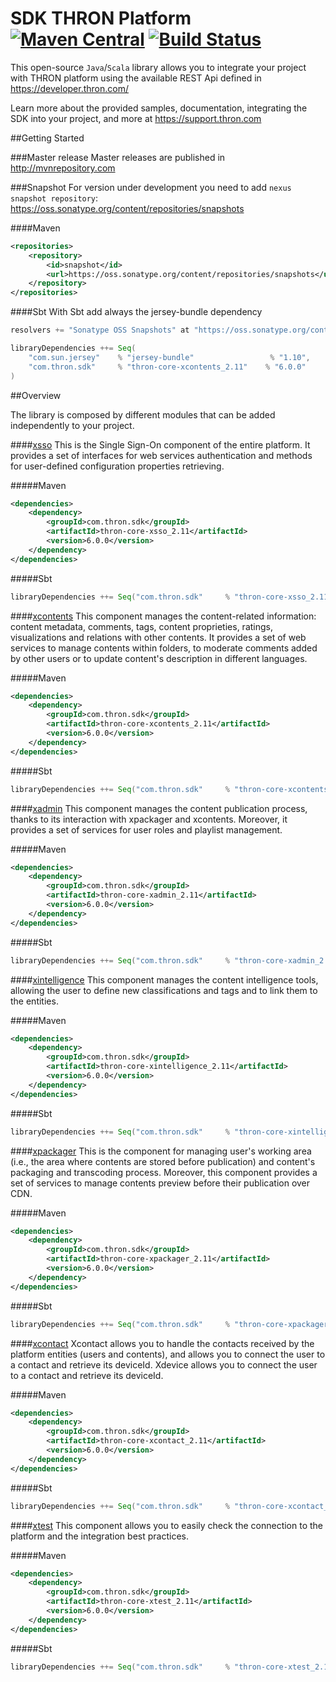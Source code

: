 SDK THRON Platform [![Maven Central](https://maven-badges.herokuapp.com/maven-central/com.thron.sdk/thron-sdk-java/badge.svg)](http://search.maven.org/#search%7Cga%7C1%7Ccom.thron.sdk) [![Build Status](https://travis-ci.org/thron-com/thron-sdk-java.svg)](https://travis-ci.org/thron-com/thron-sdk-java)
==============

This open-source `Java`/`Scala` library allows you to integrate your project with THRON platform using the available REST Api defined in https://developer.thron.com/

Learn more about the provided samples, documentation, integrating the SDK into your project, and more at https://support.thron.com

##Getting Started

###Master release
Master releases are published in http://mvnrepository.com

###Snapshot
For version under development you need to add `nexus snapshot repository`: https://oss.sonatype.org/content/repositories/snapshots

####Maven
```xml
<repositories>
    <repository>
        <id>snapshot</id>
        <url>https://oss.sonatype.org/content/repositories/snapshots</url>
    </repository>
</repositories>
```
####Sbt
With Sbt add always the jersey-bundle dependency
```scala
resolvers += "Sonatype OSS Snapshots" at "https://oss.sonatype.org/content/repositories/snapshots"

libraryDependencies ++= Seq(
    "com.sun.jersey"    % "jersey-bundle"                 % "1.10",
    "com.thron.sdk"     % "thron-core-xcontents_2.11"    % "6.0.0"
)
```

##Overview

The library is composed by different modules that can be added independently to your project.

####[xsso](https://developer.thron.com/#xsso)
This is the Single Sign-On component of the entire platform. It provides a set of interfaces for web services authentication and methods for user-defined configuration properties retrieving.

#####Maven
```xml
<dependencies>
    <dependency>
        <groupId>com.thron.sdk</groupId>
        <artifactId>thron-core-xsso_2.11</artifactId>
        <version>6.0.0</version>
    </dependency>
</dependencies>
```
#####Sbt
```scala
libraryDependencies ++= Seq("com.thron.sdk"     % "thron-core-xsso_2.11"    % "6.0.0")
```

####[xcontents](https://developer.thron.com/#xcontents)
This component manages the content-related information: content metadata, comments, tags, content proprieties, ratings, visualizations and relations with other contents. It provides a set of web services to manage contents within folders, to moderate comments added by other users or to update content's description in different languages.

#####Maven
```xml
<dependencies>
    <dependency>
        <groupId>com.thron.sdk</groupId>
        <artifactId>thron-core-xcontents_2.11</artifactId>
        <version>6.0.0</version>
    </dependency>
</dependencies>
```
#####Sbt
```scala
libraryDependencies ++= Seq("com.thron.sdk"     % "thron-core-xcontents_2.11"    % "6.0.0")
```


####[xadmin](https://developer.thron.com/#xadmin)
This component manages the content publication process, thanks to its interaction with xpackager and xcontents. Moreover, it provides a set of services for user roles and playlist management.

#####Maven
```xml
<dependencies>
    <dependency>
        <groupId>com.thron.sdk</groupId>
        <artifactId>thron-core-xadmin_2.11</artifactId>
        <version>6.0.0</version>
    </dependency>
</dependencies>
```
#####Sbt
```scala
libraryDependencies ++= Seq("com.thron.sdk"     % "thron-core-xadmin_2.11"    % "6.0.0")
```

####[xintelligence](https://developer.thron.com/#xintelligence)
This component manages the content intelligence tools, allowing the user to define new classifications and tags and to link them to the entities.

#####Maven
```xml
<dependencies>
    <dependency>
        <groupId>com.thron.sdk</groupId>
        <artifactId>thron-core-xintelligence_2.11</artifactId>
        <version>6.0.0</version>
    </dependency>
</dependencies>
```
#####Sbt
```scala
libraryDependencies ++= Seq("com.thron.sdk"     % "thron-core-xintelligence_2.11"    % "6.0.0")
```


####[xpackager](https://developer.thron.com/#xpackager)
This is the component for managing user's working area (i.e., the area where contents are stored before publication) and content's packaging and transcoding process. Moreover, this component provides a set of services to manage contents preview before their publication over CDN.

#####Maven
```xml
<dependencies>
    <dependency>
        <groupId>com.thron.sdk</groupId>
        <artifactId>thron-core-xpackager_2.11</artifactId>
        <version>6.0.0</version>
    </dependency>
</dependencies>
```

#####Sbt
```scala
libraryDependencies ++= Seq("com.thron.sdk"     % "thron-core-xpackager_2.11"    % "6.0.0")
```

####[xcontact](https://developer.thron.com/#xcontact)
Xcontact allows you to handle the contacts received by the platform entities (users and contents), and allows you to connect the user to a contact and retrieve its deviceId.
Xdevice allows you to connect the user to a contact and retrieve its deviceId.

#####Maven
```xml
<dependencies>
    <dependency>
        <groupId>com.thron.sdk</groupId>
        <artifactId>thron-core-xcontact_2.11</artifactId>
        <version>6.0.0</version>
    </dependency>
</dependencies>
```
#####Sbt
```scala
libraryDependencies ++= Seq("com.thron.sdk"     % "thron-core-xcontact_2.11"    % "6.0.0")
```

####[xtest](https://developer.thron.com/#xtest)
This component allows you to easily check the connection to the platform and the integration best practices.

#####Maven
```xml
<dependencies>
    <dependency>
        <groupId>com.thron.sdk</groupId>
        <artifactId>thron-core-xtest_2.11</artifactId>
        <version>6.0.0</version>
    </dependency>
</dependencies>
```
#####Sbt
```scala
libraryDependencies ++= Seq("com.thron.sdk"     % "thron-core-xtest_2.11"    % "6.0.0")
```
